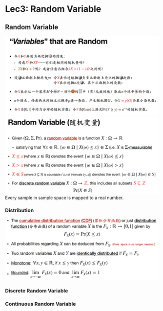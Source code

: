 # Lec3: Random Variable
## Random Variable
![1757660643282](image/lec3/1757660643282.png)
![1757660791328](image/lec3/1757660791328.png)
Every sample in sample space is mapped to a real number.

### Distribution
![1757661317562](image/lec3/1757661317562.png)

### Discrete Random Variable


### Continuous Random Variable